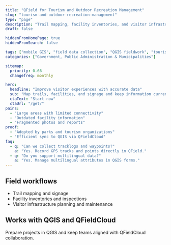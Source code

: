 ```yaml
---
title: "QField for Tourism and Outdoor Recreation Management"
slug: "tourism-and-outdoor-recreation-management"
type: "page"
description: "Trail mapping, facility inventories, and visitor infrastructure inspections with mobile GIS."
draft: false

hiddenFromHomePage: true
hiddenFromSearch: false

tags: ["mobile GIS", "field data collection", "QGIS fieldwork", "tourism", "recreation", "trail mapping"]
categories: ["Government, Public Administration & Municipalities"]

sitemap:
  priority: 0.66
  changefreq: monthly

hero:
  headline: "Improve visitor experiences with accurate data"
  sub: "Map trails, facilities, and signage and keep information current with offline fieldwork."
  ctaText: "Start now"
  ctaUrl: "/get/"
pains:
  - "Large areas with limited connectivity"
  - "Outdated facility information"
  - "Fragmented photos and reports"
proof:
  - "Adopted by parks and tourism organizations"
  - "Efficient sync to QGIS via QFieldCloud"
faq:
  - q: "Can we collect tracklogs and waypoints?"
    a: "Yes. Record GPS tracks and points directly in QField."
  - q: "Do you support multilingual data?"
    a: "Yes. Manage multilingual attributes in QGIS forms."
---
```


## Field workflows
- Trail mapping and signage  
- Facility inventories and inspections  
- Visitor infrastructure planning and maintenance

## Works with QGIS and QFieldCloud
Prepare projects in QGIS and keep teams aligned with QFieldCloud collaboration.
